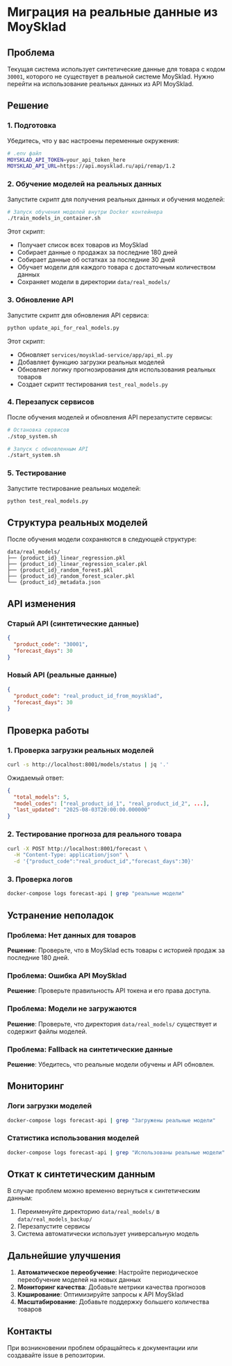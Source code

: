 # Миграция на реальные данные из MoySklad

## Проблема

Текущая система использует синтетические данные для товара с кодом `30001`, которого не существует в реальной системе MoySklad. Нужно перейти на использование реальных данных из API MoySklad.

## Решение

### 1. Подготовка

Убедитесь, что у вас настроены переменные окружения:

```bash
# .env файл
MOYSKLAD_API_TOKEN=your_api_token_here
MOYSKLAD_API_URL=https://api.moysklad.ru/api/remap/1.2
```

### 2. Обучение моделей на реальных данных

Запустите скрипт для получения реальных данных и обучения моделей:

```bash
# Запуск обучения моделей внутри Docker контейнера
./train_models_in_container.sh
```

Этот скрипт:
- Получает список всех товаров из MoySklad
- Собирает данные о продажах за последние 180 дней
- Собирает данные об остатках за последние 30 дней
- Обучает модели для каждого товара с достаточным количеством данных
- Сохраняет модели в директории `data/real_models/`

### 3. Обновление API

Запустите скрипт для обновления API сервиса:

```bash
python update_api_for_real_models.py
```

Этот скрипт:
- Обновляет `services/moysklad-service/app/api_ml.py`
- Добавляет функцию загрузки реальных моделей
- Обновляет логику прогнозирования для использования реальных товаров
- Создает скрипт тестирования `test_real_models.py`

### 4. Перезапуск сервисов

После обучения моделей и обновления API перезапустите сервисы:

```bash
# Остановка сервисов
./stop_system.sh

# Запуск с обновленным API
./start_system.sh
```

### 5. Тестирование

Запустите тестирование реальных моделей:

```bash
python test_real_models.py
```

## Структура реальных моделей

После обучения модели сохраняются в следующей структуре:

```
data/real_models/
├── {product_id}_linear_regression.pkl
├── {product_id}_linear_regression_scaler.pkl
├── {product_id}_random_forest.pkl
├── {product_id}_random_forest_scaler.pkl
└── {product_id}_metadata.json
```

## API изменения

### Старый API (синтетические данные)
```json
{
  "product_code": "30001",
  "forecast_days": 30
}
```

### Новый API (реальные данные)
```json
{
  "product_code": "real_product_id_from_moysklad",
  "forecast_days": 30
}
```

## Проверка работы

### 1. Проверка загрузки реальных моделей

```bash
curl -s http://localhost:8001/models/status | jq '.'
```

Ожидаемый ответ:
```json
{
  "total_models": 5,
  "model_codes": ["real_product_id_1", "real_product_id_2", ...],
  "last_updated": "2025-08-03T20:00:00.000000"
}
```

### 2. Тестирование прогноза для реального товара

```bash
curl -X POST http://localhost:8001/forecast \
  -H "Content-Type: application/json" \
  -d '{"product_code":"real_product_id","forecast_days":30}'
```

### 3. Проверка логов

```bash
docker-compose logs forecast-api | grep "реальные модели"
```

## Устранение неполадок

### Проблема: Нет данных для товаров
**Решение**: Проверьте, что в MoySklad есть товары с историей продаж за последние 180 дней.

### Проблема: Ошибка API MoySklad
**Решение**: Проверьте правильность API токена и его права доступа.

### Проблема: Модели не загружаются
**Решение**: Проверьте, что директория `data/real_models/` существует и содержит файлы моделей.

### Проблема: Fallback на синтетические данные
**Решение**: Убедитесь, что реальные модели обучены и API обновлен.

## Мониторинг

### Логи загрузки моделей
```bash
docker-compose logs forecast-api | grep "Загружены реальные модели"
```

### Статистика использования моделей
```bash
docker-compose logs forecast-api | grep "Использованы реальные модели"
```

## Откат к синтетическим данным

В случае проблем можно временно вернуться к синтетическим данным:

1. Переименуйте директорию `data/real_models/` в `data/real_models_backup/`
2. Перезапустите сервисы
3. Система автоматически использует универсальную модель

## Дальнейшие улучшения

1. **Автоматическое переобучение**: Настройте периодическое переобучение моделей на новых данных
2. **Мониторинг качества**: Добавьте метрики качества прогнозов
3. **Кэширование**: Оптимизируйте запросы к API MoySklad
4. **Масштабирование**: Добавьте поддержку большего количества товаров

## Контакты

При возникновении проблем обращайтесь к документации или создавайте issue в репозитории. 